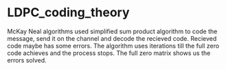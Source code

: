 # LDPC_coding_theory
McKay Neal algorithms used simplified sum product algorithm to code the message, send it on the channel and decode the recieved code. Recieved code maybe has some errors. The algorithm uses iterations till the full zero code achieves and the process stops. The full zero matrix shows us the errors solved.
